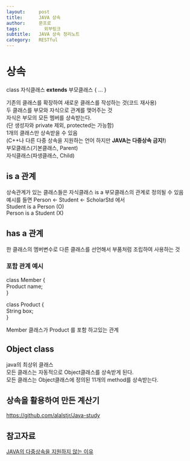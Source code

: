 ```yaml
---
layout:     post
title:      JAVA 상속
author:     쭌프로
tags: 		  외부링크
subtitle:   JAVA 상속 정리노트
category:   RESTful
---
```

<!-- Start Writing Below in Markdown -->

# 상속

class 자식클래스 <b>extends</b> 부모클래스 { ... }

<p>
  기존의 클래스를 확장하여 새로운 클래스를 작성하는 것(코드 재사용) <br/>
  두 클래스를 부모와 자식으로 관계를 맺어주는 것 <br/>
  자식은 부모의 모든 멤버를 상속받는다. <br/>
  (단 생성자와 private 제외, protected는 가능함) <br/>
  1개의 클래스만 상속받을 수 있음 <br/>
  (C++나 다른 다중 상속을 지원하는 언어 하지만 <b>JAVA는 다중상속 금지!</b>) <br/>
  부모클래스(기본클래스, Parent) <br/>
  자식클래스(파생클래스, Child) <br/>
</p>

## is a 관계

<p>
  상속관계가 있는 클래스들은 자식클래스 is a 부모클래스의 관계로 정의될 수 있음 <br/>
  예시를 들면 Person <- Student <- ScholarStd 에서 <br/>
  Student is a Person (O) <br/>
  Person is a Student (X) <br/>
</p>

## has a 관계

한 클래스의 멤버변수로 다른 클래스를 선언해서 부품처럼 조립하여 사용하는 것

### 포함 관계 예시

<p>
  class Member { <br/>
    Product name; <br/>
  } <br/>
  
  class Product { <br/>
    String box; <br/>
  } <br/>
  
  Member 클래스가 Product 를 포함 하고있는 관계
</p>

## Object class

<p>
  java의 최상위 클래스 <br/>
  모든 클래스는 자동적으로 Object클래스를 상속받게 된다. <br/>
  모든 클래스는 Object클래스에 정의된 11개의 method를 상속받는다. 
</p>

## 상속을 활용하여 만든 계산기
https://github.com/alalstjr/Java-study

## 참고자료
<a href="http://egloos.zum.com/gyumee/v/3200829">JAVA의 다중상속을 지원하지 않는 이유</a>
